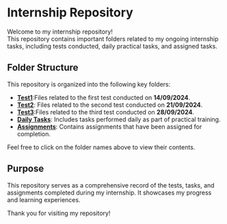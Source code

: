 # Internship Repository

Welcome to my internship repository!  
This repository contains important folders related to my ongoing internship tasks, including tests conducted, daily practical tasks, and assigned tasks.

## Folder Structure

This repository is organized into the following key folders:

- **[Test1](https://github.com/arunima-s/GITHUB-ARUNIMA_SCIFOR/blob/main/Test1.html)**:Files related to the first test conducted on **14/09/2024**.
- **[Test2](https://github.com/arunima-s/GITHUB-ARUNIMA_SCIFOR/tree/main/Test)**: Files related to the second test conducted on **21/09/2024**.
- **[Test3](https://github.com/arunima-s/GITHUB-ARUNIMA_SCIFOR/tree/main/Test3)**:Files related to the third test conducted on **28/09/2024**.
- **[Daily Tasks](https://github.com/arunima-s/GITHUB-ARUNIMA_SCIFOR/tree/main/daily%20task)**: Includes tasks  performed daily as part of practical training.
- **[Assignments](https://github.com/arunima-s/GITHUB-ARUNIMA_SCIFOR/tree/main/Assignments)**: Contains assignments that have been assigned for completion.

Feel free to click on the folder names above to view their contents.

## Purpose

This repository serves as a comprehensive record of the tests, tasks, and assignments completed during my internship. It showcases my progress and learning experiences.

Thank you for visiting my repository!
